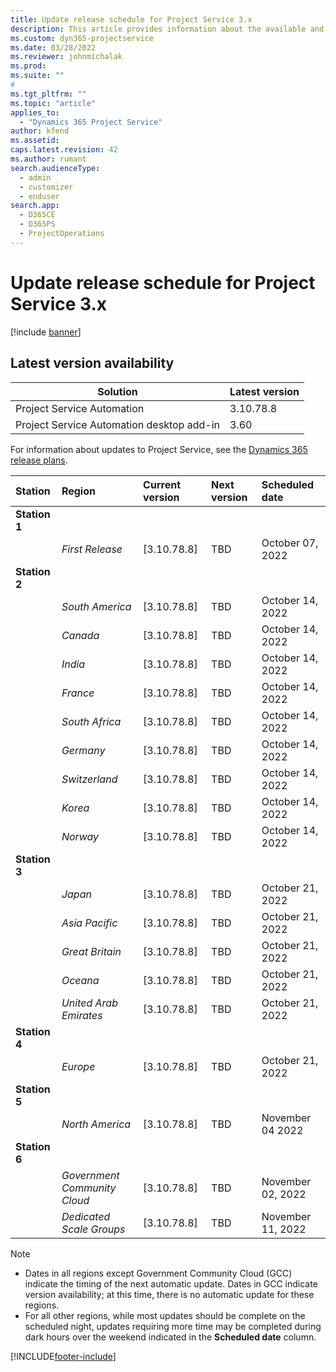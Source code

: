 ```yaml
---
title: Update release schedule for Project Service 3.x
description: This article provides information about the available and upcoming releases of Dynamics 365 Project Service Automation.
ms.custom: dyn365-projectservice
ms.date: 03/28/2022
ms.reviewer: johnmichalak
ms.prod:
ms.suite: ""
#
ms.tgt_pltfrm: ""
ms.topic: "article"
applies_to: 
  - "Dynamics 365 Project Service"
author: kfend
ms.assetid: 
caps.latest.revision: 42
ms.author: rumant
search.audienceType: 
  - admin
  - customizer
  - enduser
search.app: 
  - D365CE
  - D365PS
  - ProjectOperations
---
```


# Update release schedule for Project Service 3.x

[!include [banner](../includes/psa-now-project-operations.md)]

## Latest version availability

| Solution  | Latest version |
|-------|----|
| Project Service Automation    | 3.10.78.8 |
| Project Service Automation desktop add-in                | 3.60          |

For information about updates to Project Service, see the [Dynamics 365 release plans](/dynamics365/release-plans/). 

| Station  | Region | Current version | Next version |  Scheduled date
| :---   | :---   | :---   | :---   |:---   |         
|<strong>Station 1</strong> | |  |  | |
| | <i>First Release</i> | [3.10.78.8] | TBD | October 07, 2022
|<strong>Station 2</strong> | |  |  | |
| | <i>South America</i> | [3.10.78.8] | TBD | October 14, 2022
| | <i>Canada</i> | [3.10.78.8] | TBD | October 14, 2022
| | <i>India</i> | [3.10.78.8] | TBD | October 14, 2022
| | <i>France</i> | [3.10.78.8] | TBD | October 14, 2022
| | <i>South Africa</i> | [3.10.78.8] | TBD | October 14, 2022
| | <i>Germany</i> | [3.10.78.8] | TBD | October 14, 2022
| | <i>Switzerland</i> | [3.10.78.8] | TBD | October 14, 2022
| | <i>Korea</i> | [3.10.78.8] | TBD | October 14, 2022
| | <i>Norway</i> | [3.10.78.8] | TBD | October 14, 2022
|<strong>Station 3</strong> | |  |  | |
| | <i>Japan</i> | [3.10.78.8] | TBD | October 21, 2022
| | <i>Asia Pacific</i> | [3.10.78.8] | TBD | October 21, 2022
| | <i>Great Britain</i> | [3.10.78.8] | TBD | October 21, 2022
| | <i>Oceana</i> | [3.10.78.8] | TBD | October 21, 2022
| | <i>United Arab Emirates</i> | [3.10.78.8] | TBD | October 21, 2022
|<strong>Station 4</strong> | |  |  | |
| | <i>Europe</i> | [3.10.78.8] | TBD | October 21, 2022
|<strong>Station 5</strong> | |  |  | |
| | <i>North America</i> | [3.10.78.8] | TBD | November 04 2022
|<strong>Station 6</strong> | |  |  | |
| | <i>Government Community Cloud</i> | [3.10.78.8] | TBD | November 02, 2022
| | <i>Dedicated Scale Groups</i> | [3.10.78.8] | TBD | November 11, 2022




>[!Note]
> - Dates in all regions except Government Community Cloud (GCC) indicate the timing of the next automatic update. Dates in GCC indicate version availability; at this time, there is no automatic update for these regions.
> - For all other regions, while most updates should be complete on the scheduled night, updates requiring more time may be completed during dark hours over the weekend indicated in the **Scheduled date** column.


[!INCLUDE[footer-include](../includes/footer-banner.md)]
